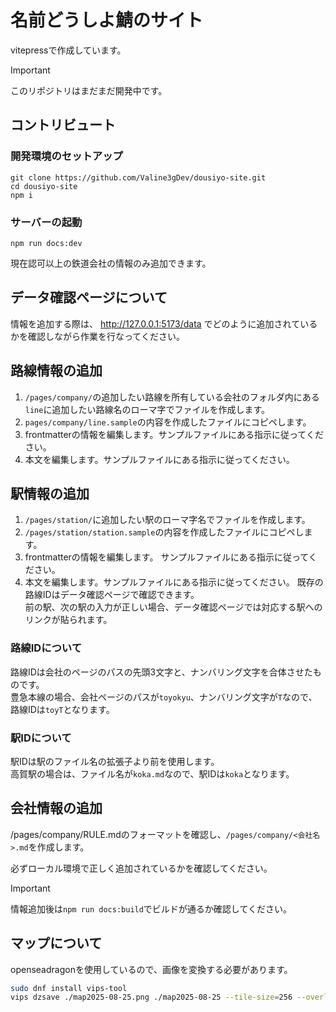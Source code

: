 # 名前どうしよ鯖のサイト
vitepressで作成しています。  
> [!IMPORTANT]
> このリポジトリはまだまだ開発中です。

## コントリビュート
### 開発環境のセットアップ
```shell
git clone https://github.com/Valine3gDev/dousiyo-site.git
cd dousiyo-site
npm i
```
### サーバーの起動
```shell
npm run docs:dev
```

現在認可以上の鉄道会社の情報のみ追加できます。

## データ確認ページについて
情報を追加する際は、 http://127.0.0.1:5173/data でどのように追加されているかを確認しながら作業を行なってください。

## 路線情報の追加
1. `/pages/company/`の追加したい路線を所有している会社のフォルダ内にある`line`に追加したい路線名のローマ字でファイルを作成します。
2. `pages/company/line.sample`の内容を作成したファイルにコピペします。
3. frontmatterの情報を編集します。サンプルファイルにある指示に従ってください。
4. 本文を編集します。サンプルファイルにある指示に従ってください。

## 駅情報の追加
1. `/pages/station/`に追加したい駅のローマ字名でファイルを作成します。
2. `/pages/station/station.sample`の内容を作成したファイルにコピペします。
3. frontmatterの情報を編集します。  サンプルファイルにある指示に従ってください。
4. 本文を編集します。サンプルファイルにある指示に従ってください。
既存の路線IDはデータ確認ページで確認できます。  
前の駅、次の駅の入力が正しい場合、データ確認ページでは対応する駅へのリンクが貼られます。  

### 路線IDについて
路線IDは会社のページのパスの先頭3文字と、ナンバリング文字を合体させたものです。  
豊急本線の場合、会社ページのパスが`toyokyu`、ナンバリング文字が`T`なので、路線IDは`toyT`となります。  

### 駅IDについて
駅IDは駅のファイル名の拡張子より前を使用します。  
高賀駅の場合は、ファイル名が`koka.md`なので、駅IDは`koka`となります。  

## 会社情報の追加
/pages/company/RULE.mdのフォーマットを確認し、`/pages/company/<会社名>.md`を作成します。

必ずローカル環境で正しく追加されているかを確認してください。  

> [!IMPORTANT]
> 情報追加後は`npm run docs:build`でビルドが通るか確認してください。

## マップについて
openseadragonを使用しているので、画像を変換する必要があります。
```sh
sudo dnf install vips-tool
vips dzsave ./map2025-08-25.png ./map2025-08-25 --tile-size=256 --overlap=1 --suffix=.jpg[Q=90]
```